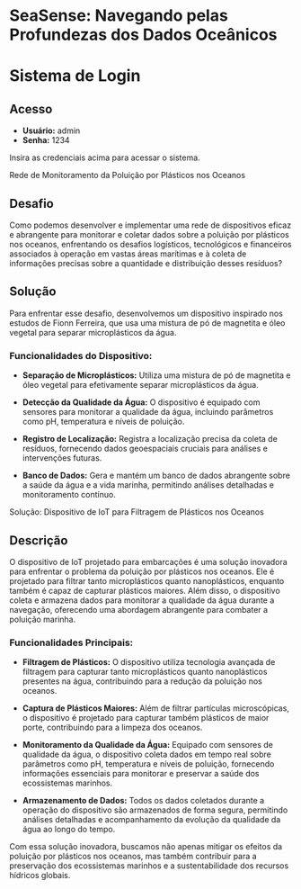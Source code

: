 
# SeaSense: Navegando pelas Profundezas dos Dados Oceânicos

# Sistema de Login 

## Acesso

- **Usuário:** admin
- **Senha:** 1234

Insira as credenciais acima para acessar o sistema.

 Rede de Monitoramento da Poluição por Plásticos nos Oceanos

## Desafio

Como podemos desenvolver e implementar uma rede de dispositivos eficaz e abrangente para monitorar e coletar dados sobre a poluição por plásticos nos oceanos, enfrentando os desafios logísticos, tecnológicos e financeiros associados à operação em vastas áreas marítimas e à coleta de informações precisas sobre a quantidade e distribuição desses resíduos?

## Solução

Para enfrentar esse desafio, desenvolvemos um dispositivo inspirado nos estudos de Fionn Ferreira, que usa uma mistura de pó de magnetita e óleo vegetal para separar microplásticos da água.

### Funcionalidades do Dispositivo:

- **Separação de Microplásticos:** Utiliza uma mistura de pó de magnetita e óleo vegetal para efetivamente separar microplásticos da água.
  
- **Detecção da Qualidade da Água:** O dispositivo é equipado com sensores para monitorar a qualidade da água, incluindo parâmetros como pH, temperatura e níveis de poluição.

- **Registro de Localização:** Registra a localização precisa da coleta de resíduos, fornecendo dados geoespaciais cruciais para análises e intervenções futuras.

- **Banco de Dados:** Gera e mantém um banco de dados abrangente sobre a saúde da água e a vida marinha, permitindo análises detalhadas e monitoramento contínuo.

 Solução: Dispositivo de IoT para Filtragem de Plásticos nos Oceanos

## Descrição

O dispositivo de IoT projetado para embarcações é uma solução inovadora para enfrentar o problema da poluição por plásticos nos oceanos. Ele é projetado para filtrar tanto microplásticos quanto nanoplásticos, enquanto também é capaz de capturar plásticos maiores. Além disso, o dispositivo coleta e armazena dados para monitorar a qualidade da água durante a navegação, oferecendo uma abordagem abrangente para combater a poluição marinha.

### Funcionalidades Principais:

- **Filtragem de Plásticos:** O dispositivo utiliza tecnologia avançada de filtragem para capturar tanto microplásticos quanto nanoplásticos presentes na água, contribuindo para a redução da poluição nos oceanos.

- **Captura de Plásticos Maiores:** Além de filtrar partículas microscópicas, o dispositivo é projetado para capturar também plásticos de maior porte, contribuindo para a limpeza dos oceanos.

- **Monitoramento da Qualidade da Água:** Equipado com sensores de qualidade da água, o dispositivo coleta dados em tempo real sobre parâmetros como pH, temperatura e níveis de poluição, fornecendo informações essenciais para monitorar e preservar a saúde dos ecossistemas marinhos.

- **Armazenamento de Dados:** Todos os dados coletados durante a operação do dispositivo são armazenados de forma segura, permitindo análises detalhadas e acompanhamento da evolução da qualidade da água ao longo do tempo.

Com essa solução inovadora, buscamos não apenas mitigar os efeitos da poluição por plásticos nos oceanos, mas também contribuir para a preservação dos ecossistemas marinhos e a sustentabilidade dos recursos hídricos globais.











